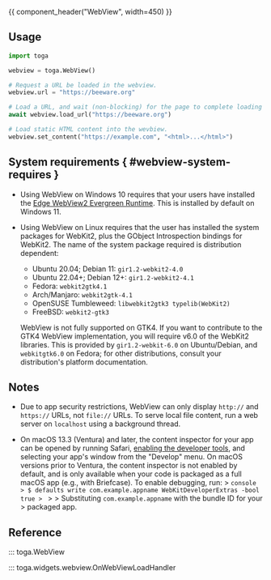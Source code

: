 {{ component_header("WebView", width=450) }}

## Usage

```python
import toga

webview = toga.WebView()

# Request a URL be loaded in the webview.
webview.url = "https://beeware.org"

# Load a URL, and wait (non-blocking) for the page to complete loading
await webview.load_url("https://beeware.org")

# Load static HTML content into the wevbiew.
webview.set_content("https://example.com", "<html>...</html>")
```

## System requirements  { #webview-system-requires }

- Using WebView on Windows 10 requires that your users have installed the [Edge WebView2 Evergreen Runtime](https://developer.microsoft.com/en-us/microsoft-edge/webview2/#download). This is installed by default on Windows 11.

- Using WebView on Linux requires that the user has installed the system packages for WebKit2, plus the GObject Introspection bindings for WebKit2. The name of the system package required is distribution dependent:
  - Ubuntu 20.04; Debian 11: `gir1.2-webkit2-4.0`
  - Ubuntu 22.04+; Debian 12+: `gir1.2-webkit2-4.1`
  - Fedora: `webkit2gtk4.1`
  - Arch/Manjaro: `webkit2gtk-4.1`
  - OpenSUSE Tumbleweed: `libwebkit2gtk3 typelib(WebKit2)`
  - FreeBSD: `webkit2-gtk3`

  WebView is not fully supported on GTK4. If you want to contribute to   the GTK4 WebView implementation, you will require v6.0 of the WebKit2   libraries. This is provided by `gir1.2-webkit-6.0` on Ubuntu/Debian,   and `webkitgtk6.0` on Fedora; for other distributions, consult your   distribution's platform documentation.

## Notes

- Due to app security restrictions, WebView can only display `http://` and `https://` URLs, not `file://` URLs. To serve local file content, run a web server on `localhost` using a background thread.

- On macOS 13.3 (Ventura) and later, the content inspector for your app can be opened by running Safari, [enabling the developer tools](https://support.apple.com/en-au/guide/safari/sfri20948/mac), and selecting your app's window from the "Develop" menu.  On macOS versions prior to Ventura, the content inspector is not enabled by default, and is only available when your code is packaged as a full macOS app (e.g., with Briefcase). To enable debugging, run:  > ```console > $ defaults write com.example.appname WebKitDeveloperExtras -bool true > ``` > > Substituting `com.example.appname` with the bundle ID for your > packaged app.

## Reference

::: toga.WebView

::: toga.widgets.webview.OnWebViewLoadHandler
